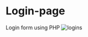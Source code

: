 # Login-page
Login form using PHP
![logins](https://user-images.githubusercontent.com/59993047/109340075-bc05ff00-7892-11eb-96a8-7ef354048c14.PNG)
